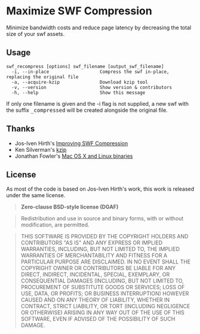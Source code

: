 Maximize SWF Compression
=

Minimize bandwidth costs and reduce page latency by decreasing the total size of your
swf assets.

Usage
-
    swf_recompress [options] swf_filename [output_swf_filename]
      -i, --in-place                   Compress the swf in-place, replacing the original file
      -a, --acquire-kzip               Download kzip tool
      -v, --version                    Show version & contributors
      -h, --help                       Show this message

If only one filename is given and the -i flag is not supplied, a new swf
with the suffix <tt>_compressed</tt> will be created alongside the original file.

Thanks
-
* Jos-Iven Hirth's [Improving SWF Compression](http://kaioa.com/node/87)
* Ken Silverman's [kzip](http://advsys.net/ken/utils.htm)
* Jonathan Fowler's [Mac OS X and Linux binaries](http://www.jonof.id.au/)

License
-
As most of the code is based on Jos-Iven Hirth's work, this work is released
under the same license.

> **Zero-clause BSD-style license (DGAF)**

> Redistribution and use in source and binary forms, with or without
> modification, are permitted.

> THIS SOFTWARE IS PROVIDED BY THE COPYRIGHT HOLDERS AND CONTRIBUTORS
> "AS IS" AND ANY EXPRESS OR IMPLIED WARRANTIES, INCLUDING, BUT NOT
> LIMITED TO, THE IMPLIED WARRANTIES OF MERCHANTABILITY AND FITNESS FOR
> A PARTICULAR PURPOSE ARE DISCLAIMED. IN NO EVENT SHALL THE COPYRIGHT
> OWNER OR CONTRIBUTORS BE LIABLE FOR ANY DIRECT, INDIRECT, INCIDENTAL,
> SPECIAL, EXEMPLARY, OR CONSEQUENTIAL DAMAGES (INCLUDING, BUT NOT
> LIMITED TO, PROCUREMENT OF SUBSTITUTE GOODS OR SERVICES; LOSS OF USE,
> DATA, OR PROFITS; OR BUSINESS INTERRUPTION) HOWEVER CAUSED AND ON ANY
> THEORY OF LIABILITY, WHETHER IN CONTRACT, STRICT LIABILITY, OR TORT
> (INCLUDING NEGLIGENCE OR OTHERWISE) ARISING IN ANY WAY OUT OF THE USE
> OF THIS SOFTWARE, EVEN IF ADVISED OF THE POSSIBILITY OF SUCH DAMAGE.
